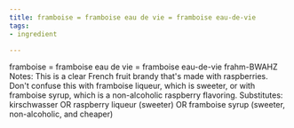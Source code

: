 ```yaml
---
title: framboise = framboise eau de vie = framboise eau-de-vie
tags:
- ingredient

---
```

framboise = framboise eau de vie = framboise eau-de-vie frahm-BWAHZ Notes: This is a clear French fruit brandy that's made with raspberries. Don't confuse this with framboise liqueur, which is sweeter, or with framboise syrup, which is a non-alcoholic raspberry flavoring. Substitutes: kirschwasser OR raspberry liqueur (sweeter) OR framboise syrup (sweeter, non-alcoholic, and cheaper)

